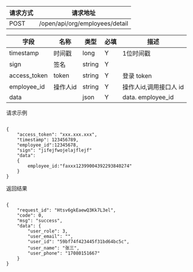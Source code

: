 
请求方式|请求地址
----|---
POST|/open/api/org/employees/detail

字段|名称|类型|必填|描述
-----|-----|----|----|----
timestamp|时间戳 |long |Y|1位时间戳
sign|签名 |string |Y|
access\_token|token | string |Y|登录 token
employee\_id| 操作人id|string |Y|操作人id,调用接口人 id
data || json|Y|data. employee\_id|操作人id | String |Y|


请求示例```
{
	"access_token": "xxx.xxx.xxx",	"timestamp": 123456789,	"employee_id":12345678,	"sign": "jifejfwojelajflejf"	"data":	{    	employee_id:"faxxx12399004392293840274"	}}

```

返回结果```
{
    "request_id": "Htsv6gkEaewQ3Kk7L3el",
    "code": 0,
    "msg": "success",
    "data": {
        "user_role": 3,
        "user_email": "",
        "user_id": "59bf74f423445f31bd64bc5c",
        "user_name": "张三",
        "user_phone": "17080151667"
    }
}
```
